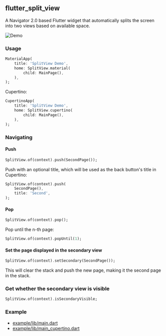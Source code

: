 ## flutter_split_view

A Navigator 2.0 based Flutter widget that automatically splits the screen into two views based on available space.

![Demo](https://raw.githubusercontent.com/TerminalStudio/flutter_split_view/main/media/demo.gif?token=GHSAT0AAAAAABIZ4MCR753WLCN4QECYUMSSYPJPDSQ)

### Usage

```dart
MaterialApp(
    title: 'SplitView Demo',
    home: SplitView.material(
        child: MainPage(),
    ),
);
```

Cupertino: 

```dart
CupertinoApp(
    title: 'SplitView Demo',
    home: SplitView.cupertino(
        child: MainPage(),
    ),
);
```

### Navigating

#### Push

```dart
SplitView.of(context).push(SecondPage());
```

Push with an optional title, which will be used as the back button's title in
Cupertino:

```dart
SplitView.of(context).push(
    SecondPage(),
    title: 'Second',
);
```


#### Pop

```dart
SplitView.of(context).pop();
```

Pop until the n-th page:

```dart
SplitView.of(context).popUntil(1);
```

#### Set the page displayed in the secondary view

```dart
SplitView.of(context).setSecondary(SecondPage());
```

This will clear the stack and push the new page, making it the second page in the stack.

### Get whether the secondary view is visible

```dart 
SplitView.of(context).isSecondaryVisible;
```

### Example


- [example/lib/main.dart](https://github.com/TerminalStudio/flutter_split_view/blob/main/example/lib/main.dart)
- [example/lib/main_cupertino.dart](https://github.com/TerminalStudio/flutter_split_view/blob/main/example/lib/main_cupertino.dart)